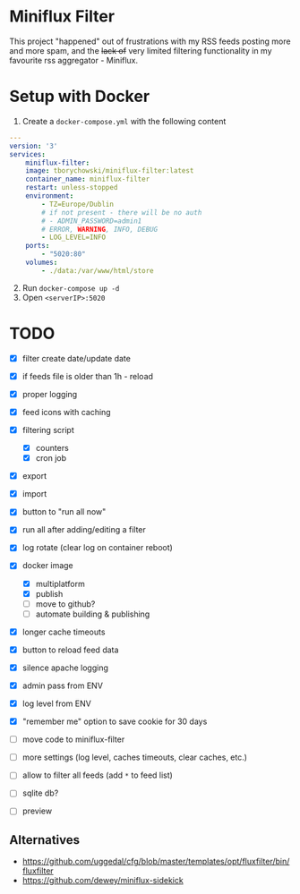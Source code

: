 Miniflux Filter
==================
This project "happened" out of frustrations with my RSS feeds posting more and more spam, and the ~~lack of~~ very limited filtering functionality in my favourite rss aggregator - Miniflux.


# Setup with Docker
1. Create a `docker-compose.yml` with the following content

```yml
---
version: '3'
services:
    miniflux-filter:
    image: tborychowski/miniflux-filter:latest
    container_name: miniflux-filter
    restart: unless-stopped
    environment:
        - TZ=Europe/Dublin
        # if not present - there will be no auth
        # - ADMIN_PASSWORD=admin1
        # ERROR, WARNING, INFO, DEBUG
        - LOG_LEVEL=INFO
    ports:
        - "5020:80"
    volumes:
        - ./data:/var/www/html/store
```
2. Run `docker-compose up -d`
3. Open `<serverIP>:5020`


# TODO
- [x] filter create date/update date
- [x] if feeds file is older than 1h - reload
- [x] proper logging
- [x] feed icons with caching

- [x] filtering script
  - [x] counters
  - [x] cron job

- [x] export
- [x] import
- [x] button to "run all now"
- [x] run all after adding/editing a filter
- [x] log rotate (clear log on container reboot)

- [x] docker image
  - [x] multiplatform
  - [x] publish
  - [ ] move to github?
  - [ ] automate building & publishing

- [x] longer cache timeouts
- [x] button to reload feed data
- [x] silence apache logging

- [x] admin pass from ENV
- [x] log level from ENV
- [x] "remember me" option to save cookie for 30 days

- [ ] move code to miniflux-filter
- [ ] more settings (log level, caches timeouts, clear caches, etc.)
- [ ] allow to filter all feeds (add `*` to feed list)
- [ ] sqlite db?
- [ ] preview


## Alternatives
- https://github.com/uggedal/cfg/blob/master/templates/opt/fluxfilter/bin/fluxfilter
- https://github.com/dewey/miniflux-sidekick
